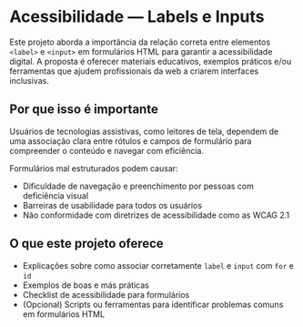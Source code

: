 # Acessibilidade — Labels e Inputs

Este projeto aborda a importância da relação correta entre elementos `<label>` e `<input>` em formulários HTML para garantir a acessibilidade digital. A proposta é oferecer materiais educativos, exemplos práticos e/ou ferramentas que ajudem profissionais da web a criarem interfaces inclusivas.

## Por que isso é importante

Usuários de tecnologias assistivas, como leitores de tela, dependem de uma associação clara entre rótulos e campos de formulário para compreender o conteúdo e navegar com eficiência.

Formulários mal estruturados podem causar:

- Dificuldade de navegação e preenchimento por pessoas com deficiência visual
- Barreiras de usabilidade para todos os usuários
- Não conformidade com diretrizes de acessibilidade como as WCAG 2.1

## O que este projeto oferece

- Explicações sobre como associar corretamente `label` e `input` com `for` e `id`
- Exemplos de boas e más práticas
- Checklist de acessibilidade para formulários
- (Opcional) Scripts ou ferramentas para identificar problemas comuns em formulários HTML
